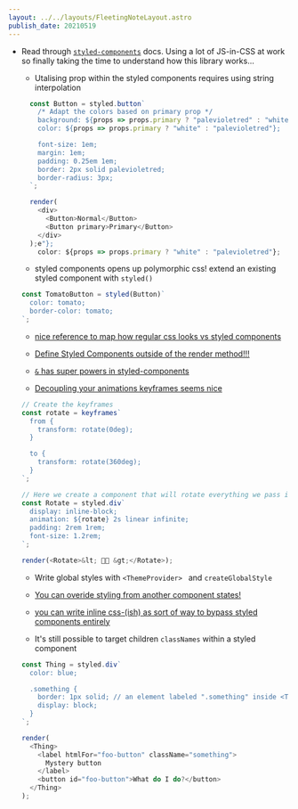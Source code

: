 ```yaml
---
layout: ../../layouts/FleetingNoteLayout.astro
publish_date: 20210519
---
```


- Read through [`styled-components`](https://styled-components.com/) docs. Using a lot of JS-in-CSS at work so finally taking the time to understand how this library works...

  - Utalising prop within the styled components requires using string interpolation

  ```js
    const Button = styled.button`
      /* Adapt the colors based on primary prop */
      background: ${props => props.primary ? "palevioletred" : "white"};
      color: ${props => props.primary ? "white" : "palevioletred"};

      font-size: 1em;
      margin: 1em;
      padding: 0.25em 1em;
      border: 2px solid palevioletred;
      border-radius: 3px;
    `;

    render(
      <div>
        <Button>Normal</Button>
        <Button primary>Primary</Button>
      </div>
    );e"};
      color: ${props => props.primary ? "white" : "palevioletred"};
  ```

  - styled components opens up polymorphic css! extend an existing styled component with `styled()`

  ```js
  const TomatoButton = styled(Button)`
    color: tomato;
    border-color: tomato;
  `;
  ```

  - [nice reference to map how regular css looks vs styled components](https://styled-components.com/docs/basics#coming-from-css)

  - [Define Styled Components outside of the render method!!!](https://styled-components.com/docs/basics#define-styled-components-outside-of-the-render-method)

  - [`&` has super powers in styled-components](https://styled-components.com/docs/basics#pseudoelements-pseudoselectors-and-nesting)

  - [Decoupling your animations keyframes seems nice](https://styled-components.com/docs/basics#animations)

  ```js
  // Create the keyframes
  const rotate = keyframes`
    from {
      transform: rotate(0deg);
    }
  
    to {
      transform: rotate(360deg);
    }
  `;

  // Here we create a component that will rotate everything we pass in over two seconds
  const Rotate = styled.div`
    display: inline-block;
    animation: ${rotate} 2s linear infinite;
    padding: 2rem 1rem;
    font-size: 1.2rem;
  `;

  render(<Rotate>&lt; 💅🏾 &gt;</Rotate>);
  ```

  - Write global styles with `<ThemeProvider> ` and `createGlobalStyle`

  - [You can overide styling from another component states!](https://styled-components.com/docs/advanced#referring-to-other-components)

  - [you can write inline css-(ish) as sort of way to bypass styled components entirely](https://styled-components.com/docs/api#css-prop)

  - It's still possible to target children `classNames` within a styled component

  ```js
  const Thing = styled.div`
    color: blue;

    .something {
      border: 1px solid; // an element labeled ".something" inside <Thing>
      display: block;
    }
  `;

  render(
    <Thing>
      <label htmlFor="foo-button" className="something">
        Mystery button
      </label>
      <button id="foo-button">What do I do?</button>
    </Thing>
  );
  ```
